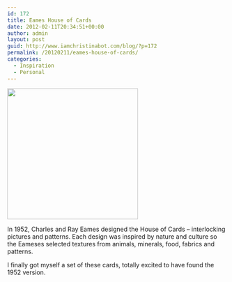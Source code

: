```yaml
---
id: 172
title: Eames House of Cards
date: 2012-02-11T20:34:51+00:00
author: admin
layout: post
guid: http://www.iamchristinabot.com/blog/?p=172
permalink: /20120211/eames-house-of-cards/
categories:
  - Inspiration
  - Personal
---
```

<img src="http://www.iamchristinabot.com/blog/wp-content/uploads/2012/02/108582.jpeg" alt="" title="108582" width="300" height="300" class="aligncenter size-full wp-image-173" srcset="http://www.iamchristinabot.com/blog/wp-content/uploads/2012/02/108582.jpeg 300w, http://www.iamchristinabot.com/blog/wp-content/uploads/2012/02/108582-150x150.jpg 150w" sizes="(max-width: 300px) 100vw, 300px" />

In 1952, Charles and Ray Eames designed the House of Cards &#8211; interlocking pictures and patterns. Each design was inspired by nature and culture so the Eameses selected textures from animals, minerals, food, fabrics and patterns.

I finally got myself a set of these cards, totally excited to have found the 1952 version.